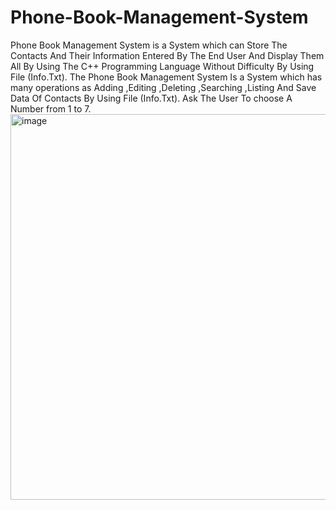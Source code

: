 # Phone-Book-Management-System
Phone Book Management System is a System which can Store The Contacts And Their Information Entered By The End User And Display Them All By Using The C++ Programming Language Without Difficulty By Using File (Info.Txt).
The Phone Book Management System Is a System which has many operations as Adding ,Editing ,Deleting ,Searching ,Listing And Save Data Of Contacts By Using File (Info.Txt).
Ask The User To choose A Number from 1 to 7.
<img width="1126" height="617" alt="image" src="https://github.com/user-attachments/assets/34177c94-68e7-4cd5-9873-e11022f8334f" />


